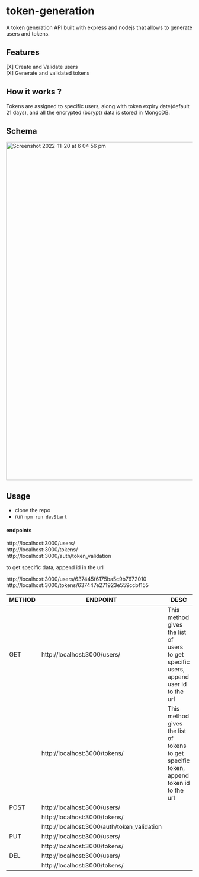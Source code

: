 # token-generation

A token generation API built with express and nodejs that allows to generate users and
tokens.

## Features

[X] Create and Validate users  
[X] Generate and validated tokens

## How it works ?

Tokens are assigned to specific users, along with token expiry date(default 21 days), and all the encrypted (bcrypt) data is stored in MongoDB.

## Schema

<img width="911" alt="Screenshot 2022-11-20 at 6 04 56 pm" src="https://user-images.githubusercontent.com/42713799/202890163-745479b9-b237-4eb7-acdd-cf88d6196efe.png">

## Usage

- clone the repo
- run `npm run devStart`

#### endpoints

http://localhost:3000/users/  
http://localhost:3000/tokens/  
http://localhost:3000/auth/token_validation

to get specific data, append id in the url

http://localhost:3000/users/637445f6175ba5c9b7672010  
http://localhost:3000/tokens/637447e271923e559ccbf155

| METHOD | ENDPOINT                                    | DESC                                                                                   |
| ------ | ------------------------------------------- | -------------------------------------------------------------------------------------- |
| GET    | http://localhost:3000/users/                | This method gives the list of users  to get specific users, append user id to the url   |
|        | http://localhost:3000/tokens/               | This method gives the list of tokens  to get specific token, append token id to the url |
| POST   | http://localhost:3000/users/                |                                                                                        |
|        | http://localhost:3000/tokens/               |                                                                                        |
|        | http://localhost:3000/auth/token_validation |                                                                                        |
| PUT    | http://localhost:3000/users/                |                                                                                        |
|        | http://localhost:3000/tokens/               |                                                                                        |
| DEL    | http://localhost:3000/users/                |                                                                                        |
|        | http://localhost:3000/tokens/               |                                                                                        |
